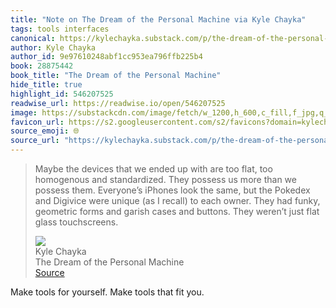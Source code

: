 ```yaml
---
title: "Note on The Dream of the Personal Machine via Kyle Chayka"
tags: tools interfaces
canonical: https://kylechayka.substack.com/p/the-dream-of-the-personal-machine?utm_source=Robin_Sloan_sent_me
author: Kyle Chayka
author_id: 9e97610248abf1cc953ea796ffb225b4
book: 28875442
book_title: "The Dream of the Personal Machine"
hide_title: true
highlight_id: 546207525
readwise_url: https://readwise.io/open/546207525
image: https://substackcdn.com/image/fetch/w_1200,h_600,c_fill,f_jpg,q_auto:good,fl_progressive:steep,g_auto/https%3A%2F%2Fsubstack-post-media.s3.amazonaws.com%2Fpublic%2Fimages%2F2b5234a0-23a6-41c0-ab04-4e64f54d0386_640x480.jpeg
favicon_url: https://s2.googleusercontent.com/s2/favicons?domain=kylechayka.substack.com
source_emoji: 🌐
source_url: "https://kylechayka.substack.com/p/the-dream-of-the-personal-machine?utm_source=Robin_Sloan_sent_me#:~:text=Maybe%20the%20devices,flat%20glass%20touchscreens."
---
```


> Maybe the devices that we ended up with are too flat, too homogenous and standardized. They possess us more than we possess them. Everyone’s iPhones look the same, but the Pokedex and Digivice were unique (as I recall) to each owner. They had funky, geometric forms and garish cases and buttons. They weren’t just flat glass touchscreens.
> <div class="quoteback-footer"><div class="quoteback-avatar"><img class="mini-favicon" src="https://s2.googleusercontent.com/s2/favicons?domain=kylechayka.substack.com"></div><div class="quoteback-metadata"><div class="metadata-inner"><span style="display:none">FROM:</span><div aria-label="Kyle Chayka" class="quoteback-author"> Kyle Chayka</div><div aria-label="The Dream of the Personal Machine" class="quoteback-title"> The Dream of the Personal Machine</div></div></div><div class="quoteback-backlink"><a target="_blank" aria-label="go to the full text of this quotation" rel="noopener" href="https://kylechayka.substack.com/p/the-dream-of-the-personal-machine?utm_source=Robin_Sloan_sent_me#:~:text=Maybe%20the%20devices,flat%20glass%20touchscreens." class="quoteback-arrow"> Source</a></div></div>

Make tools for yourself. Make tools that fit you.
